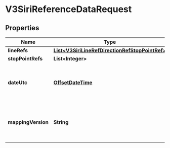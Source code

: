 # V3SiriReferenceDataRequest

## Properties
Name | Type | Description | Notes
------------ | ------------- | ------------- | -------------
**lineRefs** | [**List&lt;V3SiriLineRefDirectionRefStopPointRef&gt;**](V3SiriLineRefDirectionRefStopPointRef.md) |  | 
**stopPointRefs** | **List&lt;Integer&gt;** | Siri StopPointRef |  [optional]
**dateUtc** | [**OffsetDateTime**](OffsetDateTime.md) | Filter by the date and time of the request (ISO 8601 UTC format) (default &#x3D; current date and time) |  [optional]
**mappingVersion** | **String** | DIVA mapping version generated by Chronos during a Parser or RealtimeBusConfig load | 
